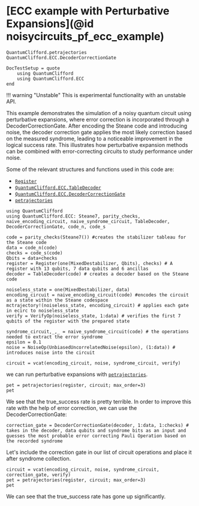 # [ECC example with Perturbative Expansions](@id noisycircuits_pf_ecc_example)
```@docs
QuantumClifford.petrajectories
QuantumClifford.ECC.DecoderCorrectionGate
```
```@meta
DocTestSetup = quote
    using QuantumClifford
    using QuantumClifford.ECC
end
``` 

!!! warning "Unstable"
    This is experimental functionality with an unstable API.

This example demonstrates the simulation of a noisy quantum circuit using perturbative expansions, where error correction is incorporated through a DecoderCorrectionGate. After encoding the Steane code and introducing noise, the decoder correction gate applies the most likely correction based on the measured syndrome, leading to a noticeable improvement in the logical success rate. This illustrates how perturbative expansion methods can be combined with error-correcting circuits to study performance under noise.

Some of the relevant structures and functions used in this code are:
 - [`Register`](@ref)
 - [`QuantumClifford.ECC.TableDecoder`](@ref)
 - [`QuantumClifford.ECC.DecoderCorrectionGate`](@ref)
 - [`petrajectories`](@ref)

```@example 1
using QuantumClifford
using QuantumClifford.ECC: Steane7, parity_checks, naive_encoding_circuit, naive_syndrome_circuit, TableDecoder, DecoderCorrectionGate, code_n, code_s

code = parity_checks(Steane7()) #creates the stabilizer tableau for the Steane code
data = code_n(code)
checks = code_s(code)
Qbits = data+checks
register = Register(one(MixedDestabilizer, Qbits), checks) # A register with 13 qubits, 7 data qubits and 6 ancillas
decoder = TableDecoder(code) # creates a decoder based on the Steane code

noiseless_state = one(MixedDestabilizer, data)
encoding_circuit = naive_encoding_circuit(code) #encodes the circuit as a state within the Steane codespace
mctrajectory!(noiseless_state, encoding_circuit) # applies each gate in ecirc to noiseless_state
verify = VerifyOp(noiseless_state, 1:data) # verifies the first 7 qubits of the register with the prepared state

syndrome_circuit,_,_ = naive_syndrome_circuit(code) # the operations needed to extract the error syndrome
epsilon = 0.1
noise = NoiseOp(UnbiasedUncorrelatedNoise(epsilon), (1:data)) # introduces noise into the circuit

circuit = vcat(encoding_circuit, noise, syndrome_circuit, verify) 
```
we can run perturbative expansions with [`petrajectories`](@ref).
```@example 1
pet = petrajectories(register, circuit; max_order=3)
pet
```
We see that the true_success rate is pretty terrible.
In order to improve this rate with the help of error correction, we can use the DecoderCorrectionGate:

```@example 1
correction_gate = DecoderCorrectionGate(decoder, 1:data, 1:checks) # takes in the decoder, data qubits and syndrome bits as an input and guesses the most probable error correcting Pauli Operation based on the recorded syndrome
```
Let's include the correction gate in our list of circuit operations and place it after syndrome collection.
```@example 1
circuit = vcat(encoding_circuit, noise, syndrome_circuit, correction_gate, verify) 
pet = petrajectories(register, circuit; max_order=3)
pet
```
We can see that the true_success rate has gone up significantly.